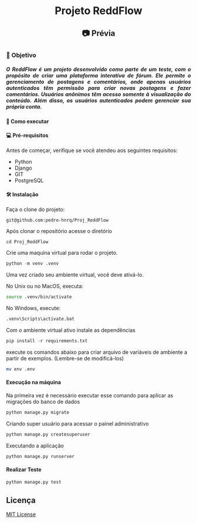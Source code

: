 
<h1 align="center"> Projeto ReddFlow </h1>

<!-- badges -->

<h2 align="center">📷 Prévia <h2>

<h3>🎯 Objetivo</h3>

<h5 align="justify">O ReddFlow é um projeto desenvolvido como parte de um teste, com o propósito de criar uma plataforma interativa de fórum. Ele permite o gerenciamento de postagens e comentários, onde apenas usuários autenticados têm permissão para criar novas postagens e fazer comentários. Usuários anônimos têm acesso somente à visualização do conteúdo. Além disso, os usuários autenticados podem gerenciar sua própria conta.</h5>


<h4> 🚀 Como executar </h4>

#### 💻 Pré-requisitos

Antes de começar, verifique se você atendeu aos seguintes requisitos:

- Python 
- Django 
- GIT 
- PostgreSQL


#### 🛠️ Instalação

Faça o clone do projeto:

```
git@github.com:pedro-hnrq/Proj_ReddFlow
```  
Após clonar o repositório acesse o diretório
```
cd Proj_ReddFlow
``` 

Crie uma maquina virtual  para rodar o projeto.

```python
python -m venv .venv
```
Uma vez criado seu ambiente virtual, você deve ativá-lo.

No Unix ou no MacOS, executa:

```bash
source .venv/bin/activate
```

No Windows, execute:

```bash
.venv\Scripts\activate.bat
```

Com o ambiente virtual ativo instale as dependências

```python
pip install -r requirements.txt
```

execute os comandos abaixo para criar arquivo de variáveis de ambiente a partir de exemplos. (Lembre-se de modificá-los)

```bash
mv env .env
```
#### Execução na máquina

Na primeira vez é necessário executar esse comando para aplicar as migrações do banco de dados
```python
python manage.py migrate
```

Criando super usuário para acessar o painel administrativo
```python
python manage.py createsuperuser
```

Executando a aplicação
```python
python manage.py runserver
```

#### Realizar Teste

```python
python manage.py test
```

## Licença
[MIT License](LICENSE)